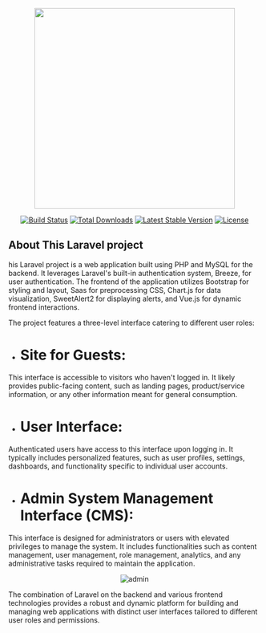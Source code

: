 <p align="center"><a href="https://laravel.com" target="_blank"><img src="https://raw.githubusercontent.com/laravel/art/master/logo-lockup/5%20SVG/2%20CMYK/1%20Full%20Color/laravel-logolockup-cmyk-red.svg" width="400"></a></p>

<p align="center">
<a href="https://travis-ci.org/laravel/framework"><img src="https://travis-ci.org/laravel/framework.svg" alt="Build Status"></a>
<a href="https://packagist.org/packages/laravel/framework"><img src="https://img.shields.io/packagist/dt/laravel/framework" alt="Total Downloads"></a>
<a href="https://packagist.org/packages/laravel/framework"><img src="https://img.shields.io/packagist/v/laravel/framework" alt="Latest Stable Version"></a>
<a href="https://packagist.org/packages/laravel/framework"><img src="https://img.shields.io/packagist/l/laravel/framework" alt="License"></a>
</p>

## About This Laravel project
his Laravel project is a web application built using PHP and MySQL for the backend. It leverages Laravel's built-in authentication system, Breeze, for user authentication. The frontend of the application utilizes Bootstrap for styling and layout, Saas for preprocessing CSS, Chart.js for data visualization, SweetAlert2 for displaying alerts, and Vue.js for dynamic frontend interactions.

The project features a three-level interface catering to different user roles:

- # Site for Guests:
 This interface is accessible to visitors who haven't logged in. It likely provides public-facing content, such as landing pages, product/service information, or any other information meant for general consumption.

- # User Interface: 
Authenticated users have access to this interface upon logging in. It typically includes personalized features, such as user profiles, settings, dashboards, and functionality specific to individual user accounts.

- # Admin System Management Interface (CMS): 
This interface is designed for administrators or users with elevated privileges to manage the system. It includes functionalities such as content management, user management, role management, analytics, and any administrative tasks required to maintain the application.
<p align="center"><img src="/images/admin-screenshot.png"  alt="admin "></p>
The combination of Laravel on the backend and various frontend technologies provides a robust and dynamic platform for building and managing web applications with distinct user interfaces tailored to different user roles and permissions.
